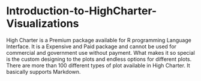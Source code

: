 # Introduction-to-HighCharter-Visualizations
High Charter is a Premium package available for R programming Language Interface. It is a Expensive and Paid package and cannot be used for commercial and government use without payment. What makes it so special is the custom designing to the plots and endless options for different plots. There are more than 100 different types of plot available in High Charter. 
It basically supports Markdown.
